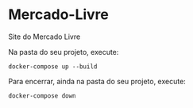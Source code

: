 # Mercado-Livre
Site do Mercado Livre 

Na pasta do seu projeto, execute:
```
docker-compose up --build
```

Para encerrar, ainda na pasta do seu projeto, execute:
```
docker-compose down
```
